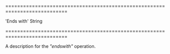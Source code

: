 <!--**
/*-------------------------------------------
    Auto-generated file. Do not modify.
-------------------------------------------

**-->
===========================================================================
<!--default-->'Ends with'<!--/default-->
<!--type-->String<!--/type-->
===========================================================================

<!--shortDescription-->
A description for the *"endswith"* operation.
<!--/shortDescription-->

<!--fullDescription-->

<!--/fullDescription-->